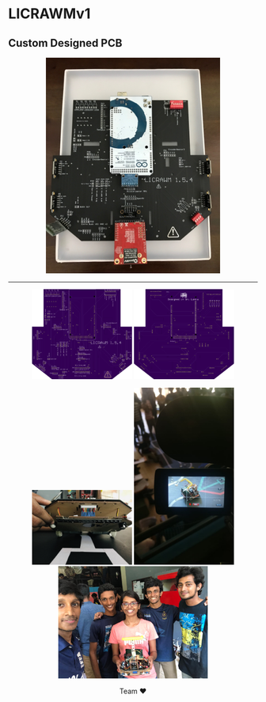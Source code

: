 # LICRAWMv1


## Custom Designed PCB
<p align="center">
 <img src="img/summary.jpg" width="70%"/>
 </p>
 

 <hr>
 
<p align="center">
  <tr>
    <td> <img src="img/9bce091a6496b01e20e28a16b17239b5.png" width="40%"/> </td>
    <td>  <img src="img/a180725e38f12c07dc380e0604d5f208.png" width="40%"/></td>
   </tr>
</p>

<p align="center">
  <tr>
    <td> <img src="img/IMG_5743.jpg" width="40%"/> </td>
    <td>  <img src="img/WhatsApp Image 2019-07-26 at 16.08.40.jpeg" width="40%"/></td>
   </tr>
 
  <tr>
    <td><img src="img/WhatsApp Image 2019-07-26 at 14.07.43.jpeg" width="60%"/></td>
   </tr>
   
</p>
<p align="center">Team ♥</p>

